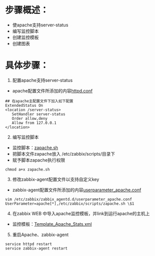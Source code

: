 # 步骤概述：
- 使apache支持server-status
- 编写监控脚本
- 创建监控模板
- 创建图表

# 具体步骤：
1. 配置apache支持server-status
- apache配置文件所添加的内容[httpd.conf](https://github.com/kangvcar/zabbix_monitoring_devices/blob/master/monitoring_apache/httpd.conf)
```
## 在apache主配置文件下加入如下配置
ExtendedStatus On  
<location /server-status>  
   SetHandler server-status  
   Order allow,deny  
   Allow from 127.0.0.1
</location>  
```

2. 编写监控脚本
- 监控脚本：[zapache.sh](https://github.com/kangvcar/zabbix_monitoring_devices/blob/master/monitoring_apache/zapache.sh)
- 把脚本文件zapache放入 /etc/zabbix/scripts/目录下
- 赋予脚本zapache执行权限
```
chmod a+x zapache.sh
```

3. 修改zabbix-agent配置文件以支持自定义key
- zabbix-agent配置文件所添加的内容[userparameter_apache.conf](https://github.com/kangvcar/zabbix_monitoring_devices/blob/master/monitoring_apache/userparameter_apache.conf.md)
```
vim /etc/zabbix/zabbix_agentd.d/userparameter_apache.conf 
UserParameter=apache[*],/etc/zabbix/scripts/zapache.sh \$1
```

4. 在zabbix WEB 中导入apache监控模板，并link到运行apache的主机上
- 监控模板：[Template_Apache_Stats.xml](https://github.com/kangvcar/zabbix_monitoring_devices/blob/master/monitoring_apache/Template_Apache_Stats.xml)

5. 重启Apache、zabbix-agent
```
service httpd restart
service zabbix-agent restart
```
